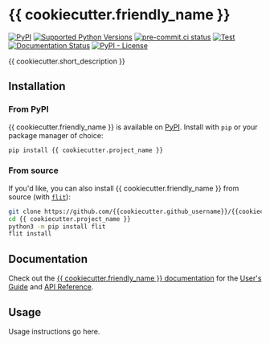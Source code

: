 <!-- start docs-include-index -->

# {{ cookiecutter.friendly_name }}

[![PyPI](https://img.shields.io/pypi/v/{{cookiecutter.project_name}})](https://img.shields.io/pypi/v/{{cookiecutter.project_name}})
[![Supported Python Versions](https://img.shields.io/pypi/pyversions/{{cookiecutter.project_name}})](https://pypi.org/project/{{cookiecutter.project_name}}/)
[![pre-commit.ci status](https://results.pre-commit.ci/badge/github/{{cookiecutter.github_username}}/{{cookiecutter.project_name}}/main.svg)](https://results.pre-commit.ci/latest/github/{{cookiecutter.github_username}}/{{cookiecutter.project_name}}/main)
[![Test](https://github.com/{{cookiecutter.github_username}}/{{cookiecutter.project_name}}/actions/workflows/test.yml/badge.svg)](https://github.com/{{cookiecutter.github_username}}/{{cookiecutter.project_name}}/actions/workflows/test.yml)
[![Documentation Status](https://readthedocs.org/projects/{{cookiecutter.project_name}}/badge/?version=latest)](https://{{cookiecutter.project_name}}.readthedocs.io/en/latest/?badge=latest)
[![PyPI - License](https://img.shields.io/pypi/l/{{cookiecutter.project_name}})](https://img.shields.io/pypi/l/{{cookiecutter.project_name}})

{{ cookiecutter.short_description }}

<!-- end docs-include-index -->

## Installation

<!-- start docs-include-installation -->

### From PyPI

{{ cookiecutter.friendly_name }} is available on [PyPI](https://pypi.org/project/{{cookiecutter.project_name}}/). Install with `pip` or your package manager of choice:

```bash
pip install {{ cookiecutter.project_name }}
```

### From source

If you'd like, you can also install {{ cookiecutter.friendly_name }} from source (with [`flit`](https://flit.readthedocs.io/en/latest/)):

```bash
git clone https://github.com/{{cookiecutter.github_username}}/{{cookiecutter.project_name}}.git
cd {{ cookiecutter.project_name }}
python3 -m pip install flit
flit install
```

<!-- end docs-include-installation -->

## Documentation

Check out the [{{ cookiecutter.friendly_name }} documentation](https://{{cookiecutter.project_name}}.readthedocs.io/en/stable/) for the [User's Guide](https://{{cookiecutter.project_name}}.readthedocs.io/en/stable/usage.html) and [API Reference](https://{{cookiecutter.project_name}}.readthedocs.io/en/stable/api.html).

## Usage

Usage instructions go here.
